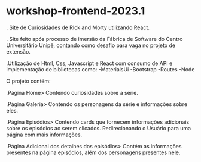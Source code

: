 # workshop-frontend-2023.1

. Site de Curiosidades de RIck and Morty utilizando React.

. Site feito após processo de imersão da Fábrica de Software do Centro Universitário Unipê, contando como desafio para vaga no projeto de extensão.

.Utilização de Html, Css, Javascript e React com consumo de API e  implementação de bibliotecas como:
  -MaterialsUi
  -Bootstrap
  -Routes
  -Node
  
O projeto contém:

.Página Home> Contendo curiosidades sobre a série.

.Página Galeria> Contendo os personagens da série e informações sobre eles.

.Página Episódios> Contendo cards que fornecem informações adicionais sobre os episódios ao serem clicados. Redirecionando o Usuário para uma página com mais informações.

.Página Adicional dos detalhes dos episódios> Contém as informações presentes na página episódios, além dos personagens presentes nele.
